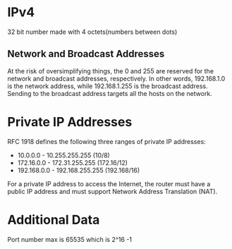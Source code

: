# IPv4

32 bit number made with 4 octets(numbers between dots)

## Network and Broadcast Addresses

At the risk of oversimplifying things, the 0 and 255 are reserved for the network and broadcast addresses, respectively. In other words, 192.168.1.0 is the network address, while 192.168.1.255 is the broadcast address. Sending to the broadcast address targets all the hosts on the network.

# Private IP Addresses

RFC 1918 defines the following three ranges of private IP addresses:

- 10.0.0.0 - 10.255.255.255 (10/8)
- 172.16.0.0 - 172.31.255.255 (172.16/12)
- 192.168.0.0 - 192.168.255.255 (192.168/16)

For a private IP address to access the Internet, the router must have a public IP address and must support Network Address Translation (NAT). 

# Additional Data

Port number max is 65535 which is 2^16 -1